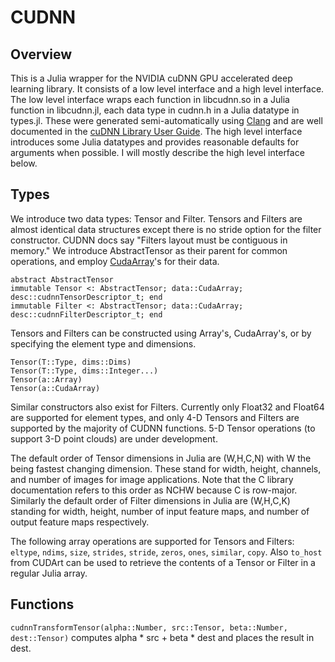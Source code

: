 # CUDNN

<!---
[![Build Status](https://travis-ci.org/denizyuret/CUDNN.jl.svg?branch=master)](https://travis-ci.org/denizyuret/CUDNN.jl)
--->

## Overview

This is a Julia wrapper for the NVIDIA cuDNN GPU accelerated deep
learning library.  It consists of a low level interface and a high
level interface.  The low level interface wraps each function in
libcudnn.so in a Julia function in libcudnn.jl, each data type in
cudnn.h in a Julia datatype in types.jl.  These were generated
semi-automatically using [Clang](https://github.com/ihnorton/Clang.jl)
and are well documented in the [cuDNN Library User
Guide](https://developer.nvidia.com/cuDNN).  The high level interface
introduces some Julia datatypes and provides reasonable defaults for
arguments when possible.  I will mostly describe the high level
interface below.

## Types

We introduce two data types: Tensor and Filter.  Tensors and Filters
are almost identical data structures except there is no stride option
for the filter constructor.  CUDNN docs say "Filters layout must be
contiguous in memory."  We introduce AbstractTensor as their parent
for common operations, and employ
[CudaArray](https://github.com/JuliaGPU/CUDArt.jl)'s for their data.
```
abstract AbstractTensor
immutable Tensor <: AbstractTensor; data::CudaArray; desc::cudnnTensorDescriptor_t; end
immutable Filter <: AbstractTensor; data::CudaArray; desc::cudnnFilterDescriptor_t; end
```

Tensors and Filters can be constructed using Array's, CudaArray's, or
by specifying the element type and dimensions.
```
Tensor(T::Type, dims::Dims)
Tensor(T::Type, dims::Integer...)
Tensor(a::Array)
Tensor(a::CudaArray)
```

Similar constructors also exist for Filters.  Currently only Float32
and Float64 are supported for element types, and only 4-D Tensors and
Filters are supported by the majority of CUDNN functions.  5-D Tensor
operations (to support 3-D point clouds) are under development.

The default order of Tensor dimensions in Julia are (W,H,C,N) with W
the being fastest changing dimension.  These stand for width, height,
channels, and number of images for image applications.  Note that the
C library documentation refers to this order as NCHW because C is
row-major.  Similarly the default order of Filter dimensions in Julia
are (W,H,C,K) standing for width, height, number of input feature
maps, and number of output feature maps respectively.

The following array operations are supported for Tensors and Filters:
`eltype`, `ndims`, `size`, `strides`, `stride`, `zeros`, `ones`,
`similar`, `copy`.  Also `to_host` from CUDArt can be used to retrieve
the contents of a Tensor or Filter in a regular Julia array.

## Functions

`cudnnTransformTensor(alpha::Number, src::Tensor, beta::Number,
dest::Tensor)` computes alpha * src + beta * dest and places the
result in dest.

